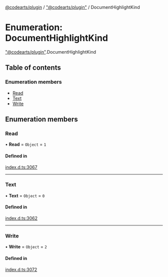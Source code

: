 [@codearts/plugin](../README.md) / ["@codearts/plugin"](../modules/_codearts_plugin_.md) / DocumentHighlightKind

# Enumeration: DocumentHighlightKind

["@codearts/plugin"](../modules/_codearts_plugin_.md).DocumentHighlightKind

## Table of contents

### Enumeration members

- [Read](codearts_plugin_.DocumentHighlightKind.md#read)
- [Text](codearts_plugin_.DocumentHighlightKind.md#text)
- [Write](codearts_plugin_.DocumentHighlightKind.md#write)

## Enumeration members

### Read

• **Read** = `Object` = `1`

#### Defined in

[index.d.ts:3067](https://github.com/huaweicloud/cloudide-plugin-api/blob/203b986/index.d.ts#L3067)

___

### Text

• **Text** = `Object` = `0`

#### Defined in

[index.d.ts:3062](https://github.com/huaweicloud/cloudide-plugin-api/blob/203b986/index.d.ts#L3062)

___

### Write

• **Write** = `Object` = `2`

#### Defined in

[index.d.ts:3072](https://github.com/huaweicloud/cloudide-plugin-api/blob/203b986/index.d.ts#L3072)
